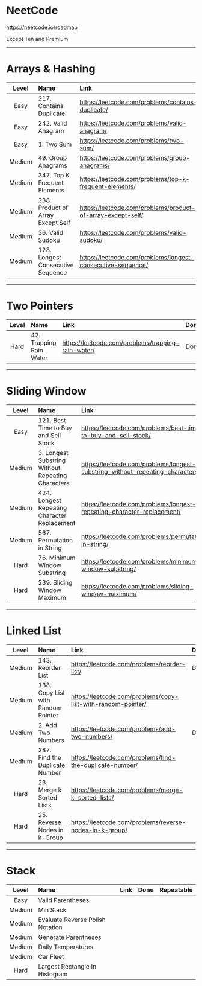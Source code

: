 # NeetCode

https://neetcode.io/roadmap

Except Ten and Premium

---

# Arrays & Hashing

| Level  | Name                              | Link                                                        | Done | Repeatable |
|:------:|:----------------------------------|:------------------------------------------------------------|:----:|:----------:|
|  Easy  | 217. Contains Duplicate           | https://leetcode.com/problems/contains-duplicate/           | Done |            |
|  Easy  | 242. Valid Anagram                | https://leetcode.com/problems/valid-anagram/                | Done |            |
|  Easy  | 1. Two Sum                        | https://leetcode.com/problems/two-sum/                      | Done |            |
| Medium | 49. Group Anagrams                | https://leetcode.com/problems/group-anagrams/               | Done |            |
| Medium | 347. Top K Frequent Elements      | https://leetcode.com/problems/top-k-frequent-elements/      | Done |     *      |
| Medium | 238. Product of Array Except Self | https://leetcode.com/problems/product-of-array-except-self/ | Done |     *      |
| Medium | 36. Valid Sudoku                  | https://leetcode.com/problems/valid-sudoku/                 |      |            |
| Medium | 128. Longest Consecutive Sequence | https://leetcode.com/problems/longest-consecutive-sequence/ |      |            |

---

# Two Pointers

| Level | Name                    | Link                                               | Done | Repeatable |
|:-----:|:------------------------|:---------------------------------------------------|:----:|:----------:|
| Hard  | 42. Trapping Rain Water | https://leetcode.com/problems/trapping-rain-water/ | Done |    ***     |

---

# Sliding Window

| Level  | Name                                              | Link                                                                          | Done | Repeatable |
|:------:|:--------------------------------------------------|:------------------------------------------------------------------------------|:----:|:----------:|
|  Easy  | 121. Best Time to Buy and Sell Stock              | https://leetcode.com/problems/best-time-to-buy-and-sell-stock/                | Done |     *      |
| Medium | 3. Longest Substring Without Repeating Characters | https://leetcode.com/problems/longest-substring-without-repeating-characters/ | Done |     *      |
| Medium | 424. Longest Repeating Character Replacement      | https://leetcode.com/problems/longest-repeating-character-replacement/        | Done |     *      |
| Medium | 567. Permutation in String                        | https://leetcode.com/problems/permutation-in-string/                          | Done |     *      |
|  Hard  | 76. Minimum Window Substring                      | https://leetcode.com/problems/minimum-window-substring/                       | Done |     *      |
|  Hard  | 239. Sliding Window Maximum                       | https://leetcode.com/problems/sliding-window-maximum/                         | Done |     *      |

---

# Linked List

| Level  | Name                               | Link                                                         | Done | Repeatable |
|:------:|:-----------------------------------|:-------------------------------------------------------------|:----:|:----------:|
| Medium | 143. Reorder List                  | https://leetcode.com/problems/reorder-list/                  | Done |    ***     |
| Medium | 138. Copy List with Random Pointer | https://leetcode.com/problems/copy-list-with-random-pointer/ |      |            |
| Medium | 2. Add Two Numbers                 | https://leetcode.com/problems/add-two-numbers/               | Done |     *      |
| Medium | 287. Find the Duplicate Number     | https://leetcode.com/problems/find-the-duplicate-number/     |      |            |
|  Hard  | 23. Merge k Sorted Lists           | https://leetcode.com/problems/merge-k-sorted-lists/          |      |            |
|  Hard  | 25. Reverse Nodes in k-Group       | https://leetcode.com/problems/reverse-nodes-in-k-group/      |      |            |

---

# Stack

| Level  | Name                             | Link | Done | Repeatable |
|:------:|:---------------------------------|:-----|:----:|:----------:|
|  Easy  | Valid Parentheses                |      |      |            |
| Medium | Min Stack                        |      |      |            |
| Medium | Evaluate Reverse Polish Notation |      |      |            |
| Medium | Generate Parentheses             |      |      |            |
| Medium | Daily Temperatures               |      |      |            |
| Medium | Car Fleet                        |      |      |            |
|  Hard  | Largest Rectangle In Histogram   |      |      |            |
